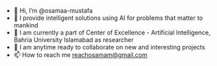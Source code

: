 - 👋 Hi, I’m @osamaa-mustafa
- 👀 I provide intelligent solutions using AI for problems that matter to mankind
- 🌱 I am currently a part of Center of Excellence - Artificial Intelligence, Bahria University Islamabad as researcher
- 💞️ I am anytime ready to collaborate on new and interesting projects
- 📫 How to reach me reachosamam@gmail.com

<!---
osamaa-mustafa/osamaa-mustafa is a ✨ special ✨ repository because its `README.md` (this file) appears on your GitHub profile.
You can click the Preview link to take a look at your changes.
--->
